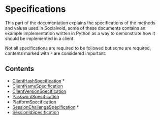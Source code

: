 # Specifications

This part of the documentation explains the specifications of the methods
and values used in Socialvoid, some of these documents contains an example
implementation written in Python as a way to demonstrate how it should
be implemented in a client. 

Not all specifications are required to be followed but some are required,
contents marked with `*` are considered important.


## Contents

 - [ClientHashSpecification](ClientHashSpecification.md) *
 - [ClientNameSpecification](ClientNameSpecification.md)
 - [ClientVersionSpecification](ClientVersionSpecification.md)
 - [PasswordSpecification](PasswordSpecification.md)
 - [PlatformSpecification](PlatformSpecification.md)
 - [SessionChallengeSpecification](SessionChallengeSpecification.md) *
 - [SessionIdSpecification](SessionIdSpecification.md)